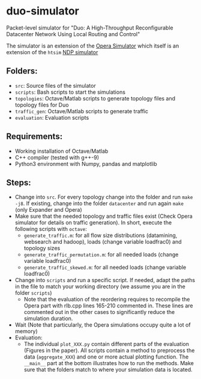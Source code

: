 # duo-simulator
Packet-level simulator for "Duo: A High-Throughput Reconfigurable Datacenter Network Using Local Routing and Control"

The simulator is an extension of the [Opera Simulator](https://github.com/TritonNetworking/opera-sim) which itself is an extension of the `htsim` [NDP simulator](https://github.com/nets-cs-pub-ro/NDP/tree/master/sim)

## Folders:
- `src`: Source files of the simulator
- `scripts`: Bash scripts to start the simulations
- `topologies`: Octave/Matlab scripts to generate topology files and topology files for Duo
- `traffic_gen`: Octave/Matlab scripts to generate traffic
- `evaluation`: Evaluation scripts

## Requirements:
- Working installation of Octave/Matlab
- C++ compiler (tested with g++-9)
- Python3 environment with Numpy, pandas and matplotlib

## Steps:
- Change into `src`. For every topology change into the folder and run `make -j8`. If existing, change into the folder 
`datacenter` and run again `make` (only Expander and Opera)
- Make sure that the needed topology and traffic files exist (Check Opera simulator for details on traffic generation). 
In short, execute the following scripts with `octave`:
  - `generate_traffic.m`: for all flow size distributions (datamining, websearch and hadoop), loads (change variable loadfrac0) and topology sizes
  - `generate_traffic_permutation.m`: for all needed loads (change variable loadfrac0)
  - `generate_traffic_skewed.m`: for all needed loads (change variable loadfrac0)
- Change into `scripts` and run a specific script. If needed, adapt the paths in the file to match your working directory
(we assume you are in the folder `scripts`)
  - Note that the evaluation of the reordering requires to recompile the Opera part with rlb.cpp lines 165-210 
  commented in. These lines are commented out in the other cases to significantly reduce the simulation duration.
- Wait (Note that particularly, the Opera simulations occupy quite a lot of memory)
- Evaluation:
  - The individual `plot_XXX.py` contain different parts of the evaluation (Figures in the paper). All scripts contain 
  a method to preprocess the data (`aggregate_XXX`) and one or more actual plotting function. The `__main__` part at the
  bottom illustrates how to run the methods. Make sure that the folders match to where your simulation data is located.
